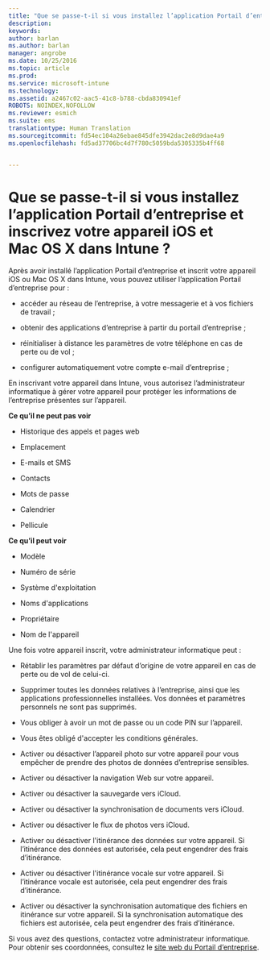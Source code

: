 ```yaml
---
title: "Que se passe-t-il si vous installez l’application Portail d’entreprise et inscrivez votre appareil iOS et Mac OS X dans Intune ? | Microsoft Intune"
description: 
keywords: 
author: barlan
ms.author: barlan
manager: angrobe
ms.date: 10/25/2016
ms.topic: article
ms.prod: 
ms.service: microsoft-intune
ms.technology: 
ms.assetid: a2467c02-aac5-41c8-b788-cbda830941ef
ROBOTS: NOINDEX,NOFOLLOW
ms.reviewer: esmich
ms.suite: ems
translationtype: Human Translation
ms.sourcegitcommit: fd54ec104a26ebae845dfe3942dac2e8d9dae4a9
ms.openlocfilehash: fd5ad37706bc4d7f780c5059bda5305335b4ff68


---
```



# Que se passe-t-il si vous installez l’application Portail d’entreprise et inscrivez votre appareil iOS et Mac OS X dans Intune ?

Après avoir installé l’application Portail d’entreprise et inscrit votre appareil iOS ou Mac OS X dans Intune, vous pouvez utiliser l’application Portail d’entreprise pour :

-   accéder au réseau de l’entreprise, à votre messagerie et à vos fichiers de travail ;

-   obtenir des applications d’entreprise à partir du portail d’entreprise ;

-   réinitialiser à distance les paramètres de votre téléphone en cas de perte ou de vol ;

-   configurer automatiquement votre compte e-mail d’entreprise ;

En inscrivant votre appareil dans Intune, vous autorisez l’administrateur informatique à gérer votre appareil pour protéger les informations de l’entreprise présentes sur l’appareil.

**Ce qu’il ne peut pas voir**

-   Historique des appels et pages web

-   Emplacement

-   E-mails et SMS

-   Contacts

-   Mots de passe

-   Calendrier

-   Pellicule

**Ce qu’il peut voir**

-   Modèle

-   Numéro de série

-   Système d'exploitation

-   Noms d'applications

-   Propriétaire

-   Nom de l'appareil

Une fois votre appareil inscrit, votre administrateur informatique peut :

-   Rétablir les paramètres par défaut d’origine de votre appareil en cas de perte ou de vol de celui-ci.

-   Supprimer toutes les données relatives à l’entreprise, ainsi que les applications professionnelles installées. Vos données et paramètres personnels ne sont pas supprimés.

-   Vous obliger à avoir un mot de passe ou un code PIN sur l’appareil.

-   Vous êtes obligé d'accepter les conditions générales.

-   Activer ou désactiver l’appareil photo sur votre appareil pour vous empêcher de prendre des photos de données d’entreprise sensibles.

-   Activer ou désactiver la navigation Web sur votre appareil.

-   Activer ou désactiver la sauvegarde vers iCloud.

-   Activer ou désactiver la synchronisation de documents vers iCloud.

-   Activer ou désactiver le flux de photos vers iCloud.

-   Activer ou désactiver l'itinérance des données sur votre appareil. Si l’itinérance des données est autorisée, cela peut engendrer des frais d’itinérance.

-   Activer ou désactiver l'itinérance vocale sur votre appareil. Si l’itinérance vocale est autorisée, cela peut engendrer des frais d’itinérance.

-   Activer ou désactiver la synchronisation automatique des fichiers en itinérance sur votre appareil. Si la synchronisation automatique des fichiers est autorisée, cela peut engendrer des frais d’itinérance.

Si vous avez des questions, contactez votre administrateur informatique. Pour obtenir ses coordonnées, consultez le [site web du Portail d’entreprise](http://portal.manage.microsoft.com).



<!--HONumber=Oct16_HO2-->


